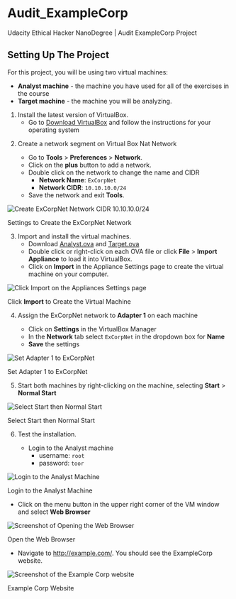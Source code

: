 # Audit_ExampleCorp
Udacity Ethical Hacker NanoDegree | Audit ExampleCorp Project

<div class="css-1m96lhp"><div class="css-u8svcc"><div class="copy-length css-0"><div class="ureact-markdown css-tc5hjw"><h2 class="chakra-heading css-lb1dt4">Setting Up The Project</h2>
<p class="chakra-text css-o3oz8b">For this project, you will be using two virtual machines:</p>
<ul role="list" class="css-19qh3zo"><li class="css-cvpopp"><strong>Analyst machine</strong> - the machine you have used for all of the exercises in the course</li><li class="css-cvpopp"><strong>Target machine</strong> - the machine you will be analyzing.</li></ul>
<ol role="list" class="css-13a5a39"><li class="css-cvpopp">Install the latest version of VirtualBox.
<ul role="list" class="css-19qh3zo"><li class="css-cvpopp">Go to <a target="_blank" rel="noopener noreferrer" class="chakra-link css-otuu82" href="https://www.virtualbox.org/wiki/Downloads" node="[object Object]">Download VirtualBox</a> and follow the instructions for your operating system</li></ul>
</li></ol></div></div></div></div><div class="css-1m96lhp"><div class="css-u8svcc"><div class="copy-length css-0"><div class="ureact-markdown css-tc5hjw"><ol role="list" start="2" class="css-13a5a39"><li class="css-cvpopp">
<p class="chakra-text css-o3oz8b">Create a network segment on Virtual Box Nat Network</p>
<ul role="list" class="css-19qh3zo"><li class="css-cvpopp">Go to <strong>Tools</strong> &gt; <strong>Preferences</strong> &gt; <strong>Network</strong>.</li><li class="css-cvpopp">Click on the <strong>plus</strong> button to add a network.</li><li class="css-cvpopp">Double click on the network to change the name and CIDR
<ul role="list" class="css-19qh3zo"><li class="css-cvpopp"><strong>Network Name</strong>: <code class="chakra-code css-p3l7io">ExCorpNet</code></li><li class="css-cvpopp"><strong>Network CIDR</strong>: <code class="chakra-code css-p3l7io">10.10.10.0/24</code></li></ul>
</li><li class="css-cvpopp">Save the network and exit <strong>Tools</strong>.</li></ul>
</li></ol></div></div></div></div><div class="css-1m96lhp"><div class="css-u8svcc"><section><div class="css-1l4w6pd"><img alt="Create ExCorpNet Network CIDR 10.10.10.0/24" src="https://video.udacity-data.com/topher/2020/October/5f8d9069_create-excorp-network/create-excorp-network.png" class="chakra-image css-hc5sks"></div><div class="css-1mnskd6"><div class="ureact-markdown css-tc5hjw"><p class="chakra-text css-o3oz8b">Settings to Create the ExCorpNet Network</p></div></div></section></div></div><div class="css-1m96lhp"><div class="css-u8svcc"><div class="copy-length css-0"><div class="ureact-markdown css-tc5hjw"><ol role="list" start="3" class="css-13a5a39"><li class="css-cvpopp">Import and install the virtual machines.
<ul role="list" class="css-19qh3zo"><li class="css-cvpopp">Download <a target="_blank" rel="noopener noreferrer" class="chakra-link css-otuu82" href="https://udacity-ehnd.s3-us-west-2.amazonaws.com/Ethical+Hacker/Analyst.ova" node="[object Object]">Analyst.ova</a> and <a target="_blank" rel="noopener noreferrer" class="chakra-link css-otuu82" href="https://udacity-ehnd.s3-us-west-2.amazonaws.com/Ethical+Hacker/Target.ova" node="[object Object]">Target.ova</a></li><li class="css-cvpopp">Double click or right-click on each OVA file or click <strong>File</strong> &gt; <strong>Import Appliance</strong> to load it into VirtualBox.</li><li class="css-cvpopp">Click on <strong>Import</strong> in the Appliance Settings page to create the virtual machine on your computer.</li></ul>
</li></ol></div></div></div></div><div class="css-1m96lhp"><div class="css-u8svcc"><section><div class="css-1l4w6pd"><img alt="Click Import on the Appliances Settings page" src="https://video.udacity-data.com/topher/2020/October/5f8d9146_ehnd-c1-appliances-settings/ehnd-c1-appliances-settings.png" class="chakra-image css-mvh1ps"></div><div class="css-1mnskd6"><div class="ureact-markdown css-tc5hjw"><p class="chakra-text css-o3oz8b">Click <strong>Import</strong> to Create the Virtual Machine</p></div></div></section></div></div><div class="css-1m96lhp"><div class="css-u8svcc"><div class="copy-length css-0"><div class="ureact-markdown css-tc5hjw"><ol role="list" start="4" class="css-13a5a39"><li class="css-cvpopp">
<p class="chakra-text css-o3oz8b">Assign the ExCorpNet network to <strong>Adapter 1</strong> on each machine</p>
<ul role="list" class="css-19qh3zo"><li class="css-cvpopp">Click on <strong>Settings</strong> in the VirtualBox Manager</li><li class="css-cvpopp">In the <strong>Network</strong> tab select <code class="chakra-code css-p3l7io">ExCorpNet</code> in the dropdown box for <strong>Name</strong></li><li class="css-cvpopp"><strong>Save</strong> the settings</li></ul>
</li></ol></div></div></div></div><div class="css-1m96lhp"><div class="css-u8svcc"><section><div class="css-1l4w6pd"><img alt="Set Adapter 1 to ExCorpNet" src="https://video.udacity-data.com/topher/2020/October/5f8d91c0_ehnd-c1-set-adapter/ehnd-c1-set-adapter.png" class="chakra-image css-eudwxe"></div><div class="css-1mnskd6"><div class="ureact-markdown css-tc5hjw"><p class="chakra-text css-o3oz8b">Set Adapter 1 to ExCorpNet</p></div></div></section></div></div><div class="css-1m96lhp"><div class="css-u8svcc"><div class="copy-length css-0"><div class="ureact-markdown css-tc5hjw"><ol role="list" start="5" class="css-13a5a39"><li class="css-cvpopp">Start both machines by right-clicking on the machine, selecting <strong>Start</strong> &gt; <strong>Normal Start</strong></li></ol></div></div></div></div><div class="css-1m96lhp"><div class="css-u8svcc"><section><div class="css-1l4w6pd"><img alt="Select Start then Normal Start" src="https://video.udacity-data.com/topher/2020/October/5f8d923c_ehnd-c1-start-local-machine/ehnd-c1-start-local-machine.png" class="chakra-image css-juh6qn"></div><div class="css-1mnskd6"><div class="ureact-markdown css-tc5hjw"><p class="chakra-text css-o3oz8b">Select Start then Normal Start</p></div></div></section></div></div><div class="css-1m96lhp"><div class="css-u8svcc"><div class="copy-length css-0"><div class="ureact-markdown css-tc5hjw"><ol role="list" start="6" class="css-13a5a39"><li class="css-cvpopp">
<p class="chakra-text css-o3oz8b">Test the installation.</p>
<ul role="list" class="css-19qh3zo"><li class="css-cvpopp">Login to the Analyst machine
<ul role="list" class="css-19qh3zo"><li class="css-cvpopp">username: <code class="chakra-code css-p3l7io">root</code></li><li class="css-cvpopp">password: <code class="chakra-code css-p3l7io">toor</code></li></ul>
</li></ul>
</li></ol></div></div></div></div><div class="css-1m96lhp"><div class="css-u8svcc"><section><div class="css-1l4w6pd"><img alt="Login to the Analyst Machine" src="https://video.udacity-data.com/topher/2020/October/5f8d92c1_ehnd-c1-vm-login/ehnd-c1-vm-login.png" class="chakra-image css-1w4r6gn"></div><div class="css-1mnskd6"><div class="ureact-markdown css-tc5hjw"><p class="chakra-text css-o3oz8b">Login to the Analyst Machine</p></div></div></section></div></div><div class="css-1m96lhp"><div class="css-u8svcc"><div class="copy-length css-0"><div class="ureact-markdown css-tc5hjw"><ul role="list" class="css-19qh3zo"><li class="css-cvpopp">Click on the menu button in the upper right corner of the VM window and select <strong>Web Browser</strong></li></ul></div></div></div></div><div class="css-1m96lhp"><div class="css-u8svcc"><section><div class="css-1l4w6pd"><img alt="Screenshot of Opening the Web Browser" src="https://video.udacity-data.com/topher/2020/October/5f8d9286_ehnd-c1-select-browser/ehnd-c1-select-browser.png" class="chakra-image css-182h9ug"></div><div class="css-1mnskd6"><div class="ureact-markdown css-tc5hjw"><p class="chakra-text css-o3oz8b">Open the Web Browser</p></div></div></section></div></div><div class="css-1m96lhp"><div class="css-u8svcc"><div class="copy-length css-0"><div class="ureact-markdown css-tc5hjw"><ul role="list" class="css-19qh3zo"><li class="css-cvpopp">Navigate to <a target="_blank" rel="noopener noreferrer" class="chakra-link css-otuu82" href="http://example.com/" node="[object Object]"></a><a target="_blank" rel="noopener noreferrer" class="chakra-link css-otuu82" href="http://example.com/" node="[object Object]">http://example.com/</a>.  You should see the ExampleCorp website.</li></ul></div></div></div></div><div class="css-1m96lhp"><div class="css-u8svcc"><section><div class="css-1l4w6pd"><img alt="Screenshot of the Example Corp website" src="https://video.udacity-data.com/topher/2020/October/5f93058b_ehnd-c1-example-dot-com/ehnd-c1-example-dot-com.png" class="chakra-image css-1qessmq"></div><div class="css-1mnskd6"><div class="ureact-markdown css-tc5hjw"><p class="chakra-text css-o3oz8b">Example Corp Website</p>
